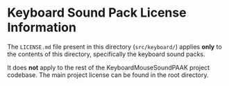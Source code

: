 # Keyboard Sound Pack License Information

The `LICENSE.md` file present in this directory (`src/keyboard/`) applies **only** to the contents of this directory, specifically the keyboard sound packs.

It does **not** apply to the rest of the KeyboardMouseSoundPAAK project codebase. The main project license can be found in the root directory.